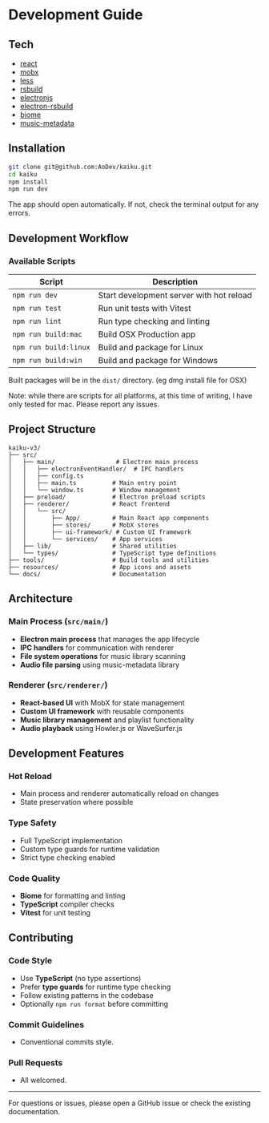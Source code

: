 # Development Guide

## Tech

- [react](https://react.dev/)
- [mobx](https://mobx.js.org/)
- [less](https://lesscss.org/)
- [rsbuild](https://rsbuild.dev/)
- [electronjs](https://www.electronjs.org/)
- [electron-rsbuild](https://github.com/electron-rsbuild/electron-rsbuild)
- [biome](https://biomejs.dev/)
- [music-metadata](https://github.com/Borewit/music-metadata)

## Installation

```bash
git clone git@github.com:AoDev/kaiku.git
cd kaiku
npm install
npm run dev
```

The app should open automatically. If not, check the terminal output for any errors.

## Development Workflow

### Available Scripts

| Script                | Description                              |
| --------------------- | ---------------------------------------- |
| `npm run dev`         | Start development server with hot reload |
| `npm run test`        | Run unit tests with Vitest               |
| `npm run lint`        | Run type checking and linting            |
| `npm run build:mac`   | Build OSX Production app                 |
| `npm run build:linux` | Build and package for Linux              |
| `npm run build:win`   | Build and package for Windows            |

Built packages will be in the `dist/` directory. (eg dmg install file for OSX)

Note: while there are scripts for all platforms, at this time of writing, I have only tested for mac.
Please report any issues.

## Project Structure

```
kaiku-v3/
├── src/
│   ├── main/                 # Electron main process
│   │   ├── electronEventHandler/  # IPC handlers
│   │   ├── config.ts
│   │   ├── main.ts          # Main entry point
│   │   └── window.ts        # Window management
│   ├── preload/             # Electron preload scripts
│   ├── renderer/            # React frontend
│   │   └── src/
│   │       ├── App/         # Main React app components
│   │       ├── stores/      # MobX stores
│   │       ├── ui-framework/ # Custom UI framework
│   │       └── services/    # App services
│   ├── lib/                 # Shared utilities
│   └── types/               # TypeScript type definitions
├── tools/                   # Build tools and utilities
├── resources/               # App icons and assets
└── docs/                    # Documentation
```

## Architecture

### Main Process (`src/main/`)

- **Electron main process** that manages the app lifecycle
- **IPC handlers** for communication with renderer
- **File system operations** for music library scanning
- **Audio file parsing** using music-metadata library

### Renderer (`src/renderer/`)

- **React-based UI** with MobX for state management
- **Custom UI framework** with reusable components
- **Music library management** and playlist functionality
- **Audio playback** using Howler.js or WaveSurfer.js

## Development Features

### Hot Reload

- Main process and renderer automatically reload on changes
- State preservation where possible

### Type Safety

- Full TypeScript implementation
- Custom type guards for runtime validation
- Strict type checking enabled

### Code Quality

- **Biome** for formatting and linting
- **TypeScript** compiler checks
- **Vitest** for unit testing

## Contributing

### Code Style

- Use **TypeScript** (no type assertions)
- Prefer **type guards** for runtime type checking
- Follow existing patterns in the codebase
- Optionally `npm run format` before committing

### Commit Guidelines

- Conventional commits style.

### Pull Requests

- All welcomed.

---

For questions or issues, please open a GitHub issue or check the existing documentation.
